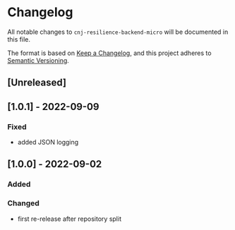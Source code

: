 # Changelog
All notable changes to `cnj-resilience-backend-micro` will be documented in this file.

The format is based on [Keep a Changelog](https://keepachangelog.com/en/1.0.0/),
and this project adheres to [Semantic Versioning](https://semver.org/spec/v2.0.0.html).

## [Unreleased]

## [1.0.1] - 2022-09-09
### Fixed
- added JSON logging

## [1.0.0] - 2022-09-02
### Added
### Changed
- first re-release after repository split
